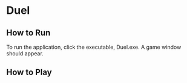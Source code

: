 # Duel

## How to Run
To run the application, click the executable, Duel.exe. A game window should appear.


## How to Play


